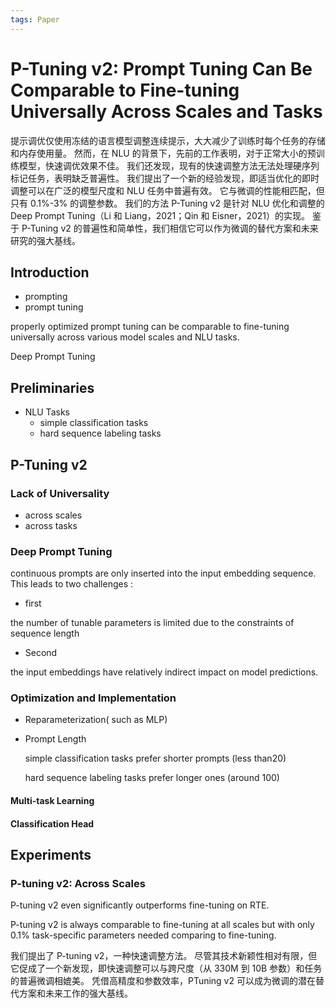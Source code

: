 ```yaml
---
tags: Paper
---
```

# P-Tuning v2: Prompt Tuning Can Be Comparable to Fine-tuning Universally Across Scales and Tasks

提示调优仅使用冻结的语言模型调整连续提示，大大减少了训练时每个任务的存储和内存使用量。 然而，在 NLU 的背景下，先前的工作表明，对于正常大小的预训练模型，快速调优效果不佳。 我们还发现，现有的快速调整方法无法处理硬序列标记任务，表明缺乏普遍性。 我们提出了一个新的经验发现，即适当优化的即时调整可以在广泛的模型尺度和 NLU 任务中普遍有效。 它与微调的性能相匹配，但只有 0.1%-3% 的调整参数。 我们的方法 P-Tuning v2 是针对 NLU 优化和调整的 Deep Prompt Tuning（Li 和 Liang，2021；Qin 和 Eisner，2021）的实现。 鉴于 P-Tuning v2 的普遍性和简单性，我们相信它可以作为微调的替代方案和未来研究的强大基线。

## Introduction
- prompting
- prompt tuning

properly optimized prompt
tuning can be comparable to fine-tuning universally
across various model scales and NLU tasks.

Deep Prompt Tuning

## Preliminaries
- NLU Tasks
    - simple classification tasks
    - hard sequence labeling tasks

## P-Tuning v2
### Lack of Universality
- across scales
- across tasks

### Deep Prompt Tuning
continuous prompts are only inserted into the input embedding sequence. This leads to two challenges :
- first

the number of tunable
parameters is limited due to the constraints of sequence
length
- Second

the input embeddings have
relatively indirect impact on model predictions.
### Optimization and Implementation
- Reparameterization( such as MLP)
- Prompt Length

    simple classification tasks prefer shorter prompts (less than20)  

    hard sequence labeling tasks prefer longer ones (around 100)

#### Multi-task Learning

#### Classification Head

## Experiments

### P-tuning v2: Across Scales

P-tuning v2 even significantly
outperforms fine-tuning on RTE.

P-tuning v2 is always comparable
to fine-tuning at all scales but with only
0.1% task-specific parameters needed comparing
to fine-tuning.

我们提出了 P-tuning v2，一种快速调整方法。
尽管其技术新颖性相对有限，但它促成了一个新发现，即快速调整可以与跨尺度（从 330M 到 10B 参数）和任务的普遍微调相媲美。
凭借高精度和参数效率，PTuning v2 可以成为微调的潜在替代方案和未来工作的强大基线。